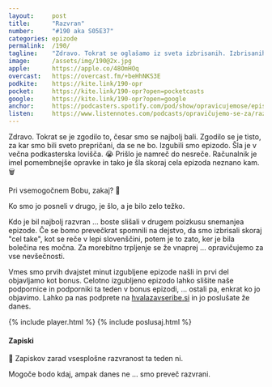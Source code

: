 ```yaml
---
layout: 	post
title:  	"Razvran"
number: 	"#190 aka S05E37"
categories:	epizode
permalink:	/190/
tagline: 	"Zdravo. Tokrat se oglašamo iz sveta izbrisanih. Izbrisanih epizod. Po 192. poizkusih se nam je končno posrečilo izbrisati epizodo, ... pa še to samo za nekajinštirideset težkih ur."
image:		/assets/img/190@2x.jpg
apple:		https://apple.co/48OmHOq
overcast:	https://overcast.fm/+beHhNKS3E
podkite:	https://kite.link/190-opr
pocket:		https://kite.link/190-opr?open=pocketcasts
google:		https://kite.link/190-opr?open=google
anchor:		https://podcasters.spotify.com/pod/show/opravicujemose/episodes/Razvran-e2eefk7
listen:		https://www.listennotes.com/podcasts/opravičujemo-se-za/razvran-vtnRZfd_wL5/embed/
---
```


Zdravo. Tokrat se je zgodilo to, česar smo se najbolj bali. Zgodilo se je tisto, za kar smo bili sveto prepričani, da se ne bo. Izgubili smo epizodo. Šla je v večna podkasterska lovišča. 😭 Prišlo je namreč do nesreče. Računalnik je imel pomembnejše opravke in tako je šla skoraj cela epizoda neznano kam. 🗑️ 

Pri vsemogočnem Bobu, zakaj? 🙌

Ko smo jo posneli v drugo, je šlo, a je bilo zelo težko. 

Kdo je bil najbolj razvran … boste slišali v drugem poizkusu snemanjea epizode. Če se bomo prevečkrat spomnili na dejstvo, da smo izbrisali skoraj "cel take", kot se reče v lepi slovenščini, potem je to zato, ker je bila bolečina res močna. Za morebitno trpljenje se že vnaprej … opravičujemo za vse nevšečnosti. 

Vmes smo prvih dvajstet minut izgubljene epizode našli in prvi del objavljamo kot bonus. Celotno izgubljeno epizodo lahko slišite naše podpornice in podporniki ta teden v bonus epizodi, … ostali pa, enkrat ko jo objavimo. Lahko pa nas podprete na [hvalazavseribe.si](https://hvalazavseribe.si/) in jo poslušate že danes. 

{% include player.html %}
{% include poslusaj.html %}

<!--break-->

#### Zapiski

🔗 Zapiskov zarad vsesplošne razvranost ta teden ni.

Mogoče bodo kdaj, ampak danes ne ... smo preveč razvrani. 

<!-- - []() - -->